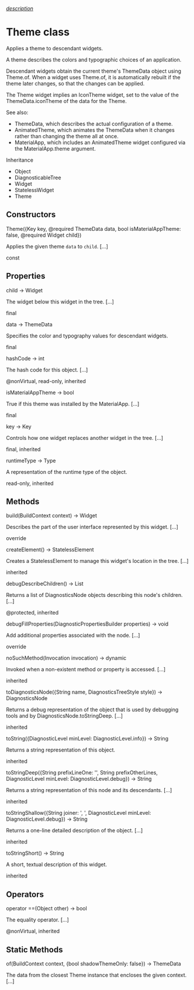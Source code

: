 [*description*][description]

# Theme class #

Applies a theme to descendant widgets.

A theme describes the colors and typographic choices of an application.

Descendant widgets obtain the current theme's ThemeData object using Theme.of. When a widget uses Theme.of, it is automatically rebuilt if the theme later changes, so that the changes can be applied.

The Theme widget implies an IconTheme widget, set to the value of the ThemeData.iconTheme of the data for the Theme.

See also:

 *  ThemeData, which describes the actual configuration of a theme.
 *  AnimatedTheme, which animates the ThemeData when it changes rather than changing the theme all at once.
 *  MaterialApp, which includes an AnimatedTheme widget configured via the MaterialApp.theme argument.

Inheritance

 *  Object
 *  DiagnosticableTree
 *  Widget
 *  StatelessWidget
 *  Theme

## Constructors ##

Theme(\{Key key, @required ThemeData data, bool isMaterialAppTheme: false, @required Widget child\})

Applies the given theme `data` to `child`. \[...\]

const

## Properties ##

child → Widget

The widget below this widget in the tree. \[...\]

final

data → ThemeData

Specifies the color and typography values for descendant widgets.

final

hashCode → int

The hash code for this object. \[...\]

@nonVirtual, read-only, inherited

isMaterialAppTheme → bool

True if this theme was installed by the MaterialApp. \[...\]

final

key → Key

Controls how one widget replaces another widget in the tree. \[...\]

final, inherited

runtimeType → Type

A representation of the runtime type of the object.

read-only, inherited

## Methods ##

build(BuildContext context) → Widget

Describes the part of the user interface represented by this widget. \[...\]

override

createElement() → StatelessElement

Creates a StatelessElement to manage this widget's location in the tree. \[...\]

inherited

debugDescribeChildren() → List<DiagnosticsNode>

Returns a list of DiagnosticsNode objects describing this node's children. \[...\]

@protected, inherited

debugFillProperties(DiagnosticPropertiesBuilder properties) → void

Add additional properties associated with the node. \[...\]

override

noSuchMethod(Invocation invocation) → dynamic

Invoked when a non-existent method or property is accessed. \[...\]

inherited

toDiagnosticsNode(\{String name, DiagnosticsTreeStyle style\}) → DiagnosticsNode

Returns a debug representation of the object that is used by debugging tools and by DiagnosticsNode.toStringDeep. \[...\]

inherited

toString(\{DiagnosticLevel minLevel: DiagnosticLevel.info\}) → String

Returns a string representation of this object.

inherited

toStringDeep(\{String prefixLineOne: '', String prefixOtherLines, DiagnosticLevel minLevel: DiagnosticLevel.debug\}) → String

Returns a string representation of this node and its descendants. \[...\]

inherited

toStringShallow(\{String joiner: ', ', DiagnosticLevel minLevel: DiagnosticLevel.debug\}) → String

Returns a one-line detailed description of the object. \[...\]

inherited

toStringShort() → String

A short, textual description of this widget.

inherited

## Operators ##

operator ==(Object other) → bool

The equality operator. \[...\]

@nonVirtual, inherited

## Static Methods ##

of(BuildContext context, \{bool shadowThemeOnly: false\}) → ThemeData

The data from the closest Theme instance that encloses the given context. \[...\]


[description]: https://github.com/flutter/flutter/blob/master/packages/flutter/lib/src/material/theme.dart#L38